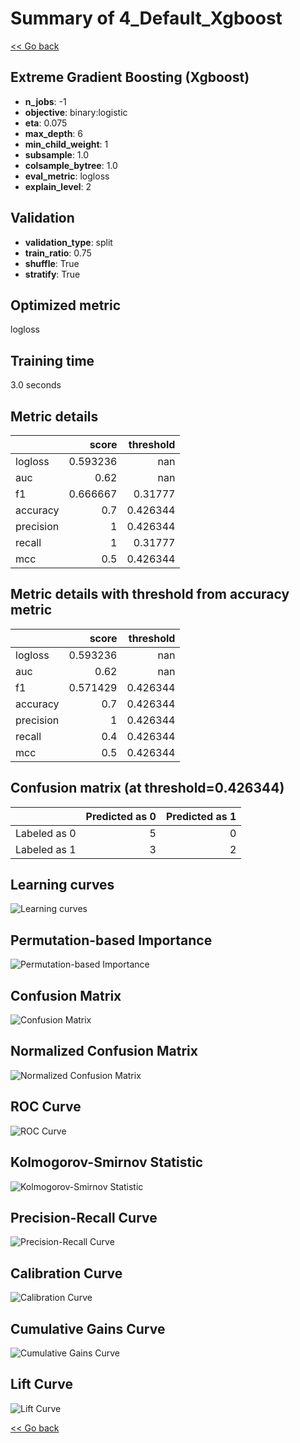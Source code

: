 # Summary of 4_Default_Xgboost

[<< Go back](../README.md)


## Extreme Gradient Boosting (Xgboost)
- **n_jobs**: -1
- **objective**: binary:logistic
- **eta**: 0.075
- **max_depth**: 6
- **min_child_weight**: 1
- **subsample**: 1.0
- **colsample_bytree**: 1.0
- **eval_metric**: logloss
- **explain_level**: 2

## Validation
 - **validation_type**: split
 - **train_ratio**: 0.75
 - **shuffle**: True
 - **stratify**: True

## Optimized metric
logloss

## Training time

3.0 seconds

## Metric details
|           |    score |   threshold |
|:----------|---------:|------------:|
| logloss   | 0.593236 |  nan        |
| auc       | 0.62     |  nan        |
| f1        | 0.666667 |    0.31777  |
| accuracy  | 0.7      |    0.426344 |
| precision | 1        |    0.426344 |
| recall    | 1        |    0.31777  |
| mcc       | 0.5      |    0.426344 |


## Metric details with threshold from accuracy metric
|           |    score |   threshold |
|:----------|---------:|------------:|
| logloss   | 0.593236 |  nan        |
| auc       | 0.62     |  nan        |
| f1        | 0.571429 |    0.426344 |
| accuracy  | 0.7      |    0.426344 |
| precision | 1        |    0.426344 |
| recall    | 0.4      |    0.426344 |
| mcc       | 0.5      |    0.426344 |


## Confusion matrix (at threshold=0.426344)
|              |   Predicted as 0 |   Predicted as 1 |
|:-------------|-----------------:|-----------------:|
| Labeled as 0 |                5 |                0 |
| Labeled as 1 |                3 |                2 |

## Learning curves
![Learning curves](learning_curves.png)

## Permutation-based Importance
![Permutation-based Importance](permutation_importance.png)
## Confusion Matrix

![Confusion Matrix](confusion_matrix.png)


## Normalized Confusion Matrix

![Normalized Confusion Matrix](confusion_matrix_normalized.png)


## ROC Curve

![ROC Curve](roc_curve.png)


## Kolmogorov-Smirnov Statistic

![Kolmogorov-Smirnov Statistic](ks_statistic.png)


## Precision-Recall Curve

![Precision-Recall Curve](precision_recall_curve.png)


## Calibration Curve

![Calibration Curve](calibration_curve_curve.png)


## Cumulative Gains Curve

![Cumulative Gains Curve](cumulative_gains_curve.png)


## Lift Curve

![Lift Curve](lift_curve.png)



[<< Go back](../README.md)
